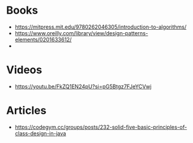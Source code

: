 # Books
- https://mitpress.mit.edu/9780262046305/introduction-to-algorithms/
- https://www.oreilly.com/library/view/design-patterns-elements/0201633612/
- 
# Videos
- https://youtu.be/FkZQ1EN24pU?si=pG5Btgz7FJeYCVwj
# Articles
- https://codegym.cc/groups/posts/232-solid-five-basic-principles-of-class-design-in-java